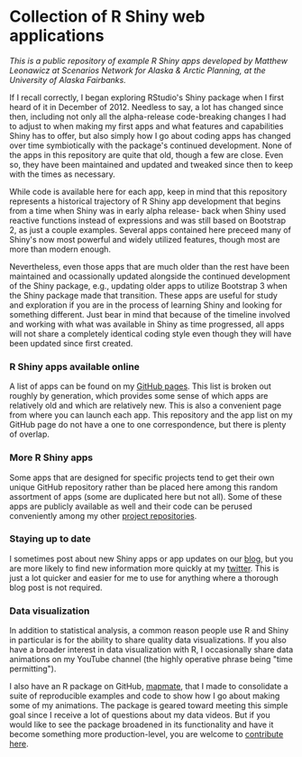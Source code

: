Collection of R Shiny web applications
==========

*This is a public repository of example R Shiny apps developed by Matthew Leonawicz at Scenarios Network for Alaska & Arctic Planning, at the University of Alaska Fairbanks.*

If I recall correctly, I began exploring RStudio's Shiny package when I first heard of it in December of 2012. Needless to say, a lot has changed since then, including not only all the alpha-release code-breaking changes I had to adjust to when making my first apps and what features and capabilities Shiny has to offer, but also simply how I go about coding apps has changed over time symbiotically with the package's continued development. None of the apps in this repository are quite that old, though a few are close. Even so, they have been maintained and updated and tweaked since then to keep with the times as necessary.

While code is available here for each app, keep in mind that this repository represents a historical trajectory of R Shiny app development that begins from a time when Shiny was in early alpha release- back when Shiny used reactive functions instead of expressions and was still based on Bootstrap 2, as just a couple examples. Several apps contained here preceed many of Shiny's now most powerful and widely utilized features, though most are more than modern enough.

Nevertheless, even those apps that are much older than the rest have been maintained and ocassionally updated alongside the continued development of the Shiny package, e.g., updating older apps to utilize Bootstrap 3 when the Shiny package made that transition. These apps are useful for study and exploration if you are in the process of learning Shiny and looking for something different. Just bear in mind that because of the timeline involved and working with what was available in Shiny as time progressed, all apps will not share a completely identical coding style even though they will have been updated since first created.

### R Shiny apps available online
A list of apps can be found on my [GitHub pages](http://leonawicz.github.io/apps.html). This list is broken out roughly by generation, which provides some sense of which apps are relatively old and which are relatively new. This is also a convenient page from where you can launch each app. This repository and the app list on my GitHub page do not have a one to one correspondence, but there is plenty of overlap.

### More R Shiny apps
Some apps that are designed for specific projects tend to get their own unique GitHub repository rather than be placed here among this random assortment of apps (some are duplicated here but not all). Some of these apps are publicly available as well and their code can be perused conveniently among my other [project repositories](https://github.com/leonawicz?tab=repositories).

### Staying up to date
I sometimes post about new Shiny apps or app updates on our [blog](https://blog.snap.uaf.edu/), but you are more likely to find new information more quickly at my [twitter](https://twitter.com/leonawicz). This is just a lot quicker and easier for me to use for anything where a thorough blog post is not required.

### Data visualization
In addition to statistical analysis, a common reason people use R and Shiny in particular is for the ability to share quality data visualizations. If you also have a broader interest in data visualization with R, I occasionally share data animations on my YouTube channel (the highly operative phrase being "time permitting").

I also have an R package on GitHub, [mapmate](https://leonawicz.github.io/mapmate/), that I made to consolidate a suite of reproducible examples and code to show how I go about making some of my animations. The package is geared toward meeting this simple goal since I receive a lot of questions about my data videos. But if you would like to see the package broadened in its functionality and have it become something more production-level, you are welcome to [contribute here](https://github.com/leonawicz/mapmate).

